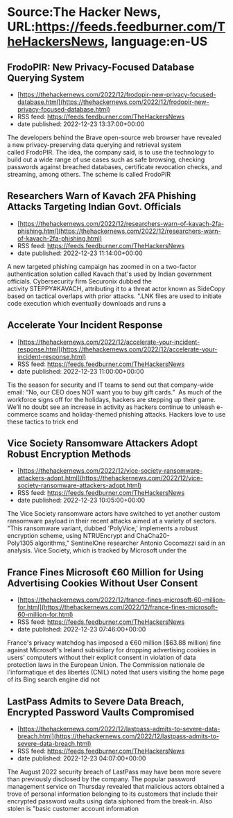 # Source:The Hacker News, URL:https://feeds.feedburner.com/TheHackersNews, language:en-US

## FrodoPIR: New Privacy-Focused Database Querying System
 - [https://thehackernews.com/2022/12/frodopir-new-privacy-focused-database.html](https://thehackernews.com/2022/12/frodopir-new-privacy-focused-database.html)
 - RSS feed: https://feeds.feedburner.com/TheHackersNews
 - date published: 2022-12-23 13:37:00+00:00

The developers behind the Brave open-source web browser have revealed a new privacy-preserving data querying and retrieval system called FrodoPIR.
The idea, the company said, is to use the technology to build out a wide range of use cases such as safe browsing, checking passwords against breached databases, certificate revocation checks, and streaming, among others.
The scheme is called FrodoPIR

## Researchers Warn of Kavach 2FA Phishing Attacks Targeting Indian Govt. Officials
 - [https://thehackernews.com/2022/12/researchers-warn-of-kavach-2fa-phishing.html](https://thehackernews.com/2022/12/researchers-warn-of-kavach-2fa-phishing.html)
 - RSS feed: https://feeds.feedburner.com/TheHackersNews
 - date published: 2022-12-23 11:14:00+00:00

A new targeted phishing campaign has zoomed in on a two-factor authentication solution called Kavach that's used by Indian government officials.
Cybersecurity firm Securonix dubbed the activity STEPPY#KAVACH, attributing it to a threat actor known as SideCopy based on tactical overlaps with prior attacks.
".LNK files are used to initiate code execution which eventually downloads and runs a

## Accelerate Your Incident Response
 - [https://thehackernews.com/2022/12/accelerate-your-incident-response.html](https://thehackernews.com/2022/12/accelerate-your-incident-response.html)
 - RSS feed: https://feeds.feedburner.com/TheHackersNews
 - date published: 2022-12-23 11:00:00+00:00

Tis the season for security and IT teams to send out that company-wide email: “No, our CEO does NOT want you to buy gift cards.” 
As much of the workforce signs off for the holidays, hackers are stepping up their game. We’ll no doubt see an increase in activity as hackers continue to unleash e-commerce scams and holiday-themed phishing attacks. Hackers love to use these tactics to trick end

## Vice Society Ransomware Attackers Adopt Robust Encryption Methods
 - [https://thehackernews.com/2022/12/vice-society-ransomware-attackers-adopt.html](https://thehackernews.com/2022/12/vice-society-ransomware-attackers-adopt.html)
 - RSS feed: https://feeds.feedburner.com/TheHackersNews
 - date published: 2022-12-23 10:05:00+00:00

The Vice Society ransomware actors have switched to yet another custom ransomware payload in their recent attacks aimed at a variety of sectors.
"This ransomware variant, dubbed 'PolyVice,' implements a robust encryption scheme, using NTRUEncrypt and ChaCha20-Poly1305 algorithms," SentinelOne researcher Antonio Cocomazzi said in an analysis.
Vice Society, which is tracked by Microsoft under the

## France Fines Microsoft €60 Million for Using Advertising Cookies Without User Consent
 - [https://thehackernews.com/2022/12/france-fines-microsoft-60-million-for.html](https://thehackernews.com/2022/12/france-fines-microsoft-60-million-for.html)
 - RSS feed: https://feeds.feedburner.com/TheHackersNews
 - date published: 2022-12-23 07:46:00+00:00

France's privacy watchdog has imposed a €60 million ($63.88 million) fine against Microsoft's Ireland subsidiary for dropping advertising cookies in users' computers without their explicit consent in violation of data protection laws in the European Union.
The Commission nationale de l'informatique et des libertés (CNIL) noted that users visiting the home page of its Bing search engine did not

## LastPass Admits to Severe Data Breach, Encrypted Password Vaults Compromised
 - [https://thehackernews.com/2022/12/lastpass-admits-to-severe-data-breach.html](https://thehackernews.com/2022/12/lastpass-admits-to-severe-data-breach.html)
 - RSS feed: https://feeds.feedburner.com/TheHackersNews
 - date published: 2022-12-23 04:07:00+00:00

The August 2022 security breach of LastPass may have been more severe than previously disclosed by the company.
The popular password management service on Thursday revealed that malicious actors obtained a trove of personal information belonging to its customers that include their encrypted password vaults using data siphoned from the break-in.
Also stolen is "basic customer account information

